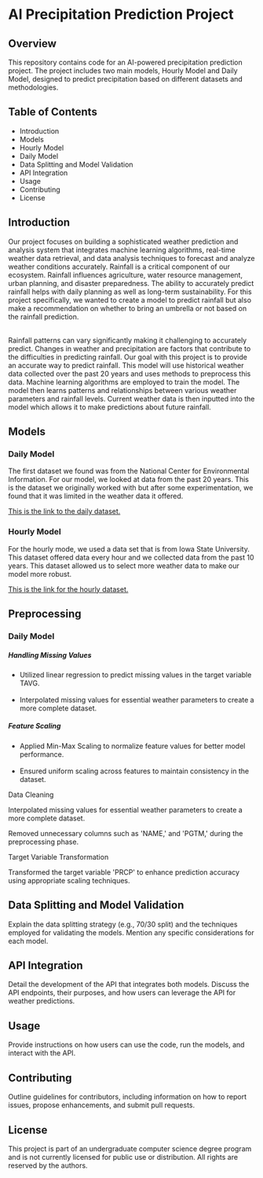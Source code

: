 <h1>
      AI Precipitation Prediction Project
</h1>
 
<h2>Overview</h2>
<body>This repository contains code for an AI-powered precipitation prediction project. The project includes two main models, Hourly Model and Daily Model, designed to predict precipitation based on different datasets and methodologies.</body>

<h2> Table of Contents</h2>
<body><ul>
      <li>Introduction</li>
       <li>Models</li>
       <li>Hourly Model</li>
       <li>Daily Model</li>
       <li>Data Splitting and Model Validation</li>
       <li>API Integration</li>
       <li>Usage</li>
       <li>Contributing</li>
       <li>License</li>
</ul>
</body>
<h2>Introduction</h2>
<body>Our project focuses on building a sophisticated weather prediction and analysis system that integrates machine learning algorithms, real-time weather data retrieval, and data analysis techniques to forecast and analyze weather conditions accurately. Rainfall is a critical component of our ecosystem. Rainfall influences agriculture, water resource management, urban planning, and disaster preparedness. The ability to accurately predict rainfall helps with daily planning as well as long-term sustainability. For this project specifically, we wanted to create a model to predict rainfall but also make a recommendation on whether to bring an umbrella or not based on the rainfall prediction.
<br />
<br />
      
Rainfall patterns can vary significantly making it challenging to accurately predict. Changes in weather and precipitation are factors that contribute to the difficulties in predicting rainfall. Our goal with this project is to provide an accurate way to predict rainfall. This model will use historical weather data collected over the past 20 years and uses methods to preprocess this data. Machine learning algorithms are employed to train the model. The model then learns patterns and relationships between various weather parameters and rainfall levels. Current weather data is then inputted into the model which allows it to make predictions about future rainfall.​</body>
<h2>Models</h2>
<h3>Daily Model</h3>
The first dataset we found was from the National Center for Environmental Information. For our model, we looked at data from the past 20 years. This is the dataset we originally worked with but after some experimentation, we found that it was limited in the weather data it offered.​


<a href="https://www.ncdc.noaa.gov/cdo-web/search">This is the link to the daily dataset.</a>

<h3>Hourly Model</h3>
For the hourly mode, we used a data set that is from Iowa State University. This dataset offered data every hour and we collected data from the past 10 years​. This dataset allowed us to select more weather data to make our model more robust.

<a href="https://mesonet.agron.iastate.edu/request/download.phtml">This is the link for the hourly dataset. </a>

<h2>Preprocessing</h2>
<h3>Daily Model</h3>
      <h5>Handling Missing Values​</h5>
      <body>  
      <ul>
      <li>Utilized linear regression to predict missing values in the target variable TAVG.</li>​
      <li>Interpolated missing values for essential weather parameters to create a more complete dataset.​
      </li>
      </ul>     
      <h5>Feature Scaling​</h5>
      <ul>
      <li> Applied Min-Max Scaling to normalize feature values for better model performance.​</li>​
      <li>Ensured uniform scaling across features to maintain consistency in the dataset.​</li>
      </ul>
Data Cleaning​

Interpolated missing values for essential weather parameters to create a more complete dataset.​

Removed unnecessary columns such as 'NAME,' and 'PGTM,' during the preprocessing phase.​

Target Variable Transformation​

Transformed the target variable 'PRCP' to enhance prediction accuracy using appropriate scaling techniques.</body>
<h2>Data Splitting and Model Validation</h2>
Explain the data splitting strategy (e.g., 70/30 split) and the techniques employed for validating the models. Mention any specific considerations for each model.

<h2>API Integration</h2>
Detail the development of the API that integrates both models. Discuss the API endpoints, their purposes, and how users can leverage the API for weather predictions.

<h2>Usage</h2>
Provide instructions on how users can use the code, run the models, and interact with the API.

<h2>Contributing</h2>
Outline guidelines for contributors, including information on how to report issues, propose enhancements, and submit pull requests.

<h2>License</h2>
This project is part of an undergraduate computer science degree program and is not currently licensed for public use or distribution. All rights are reserved by the authors.

